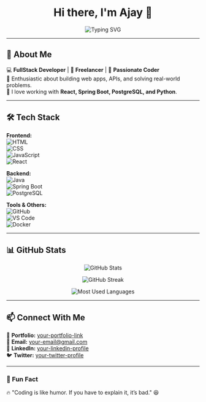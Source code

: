 <h1 align="center">Hi there, I'm Ajay 👋</h1>

<p align="center">
  <img src="https://readme-typing-svg.herokuapp.com?font=Fira+Code&pause=1000&color=F75C7E&width=435&lines=FullStack+Developer;Aspiring+Freelancer;Passionate+Coder+%F0%9F%92%BB" alt="Typing SVG" />
</p>

---

## 🚀 About Me  
💻 **FullStack Developer** | 📌 **Freelancer** | 🚀 **Passionate Coder**  
🔹 Enthusiastic about building web apps, APIs, and solving real-world problems.  
🔹 I love working with **React, Spring Boot, PostgreSQL, and Python**.  

---

## 🛠️ Tech Stack  
**Frontend:**  
![HTML](https://img.shields.io/badge/HTML5-%23E34F26.svg?style=flat&logo=html5&logoColor=white)  
![CSS](https://img.shields.io/badge/CSS3-%231572B6.svg?style=flat&logo=css3&logoColor=white)  
![JavaScript](https://img.shields.io/badge/JavaScript-%23F7DF1E.svg?style=flat&logo=javascript&logoColor=black)  
![React](https://img.shields.io/badge/React-%2361DAFB.svg?style=flat&logo=react&logoColor=black)  

**Backend:**  
![Java](https://img.shields.io/badge/Java-%23007396.svg?style=flat&logo=java&logoColor=white)  
![Spring Boot](https://img.shields.io/badge/Spring%20Boot-%236DB33F.svg?style=flat&logo=spring-boot&logoColor=white)  
![PostgreSQL](https://img.shields.io/badge/PostgreSQL-%23336791.svg?style=flat&logo=postgresql&logoColor=white)  

**Tools & Others:**  
![GitHub](https://img.shields.io/badge/GitHub-%23181717.svg?style=flat&logo=github&logoColor=white)  
![VS Code](https://img.shields.io/badge/VS%20Code-%23007ACC.svg?style=flat&logo=visual-studio-code&logoColor=white)  
![Docker](https://img.shields.io/badge/Docker-%230db7ed.svg?style=flat&logo=docker&logoColor=white)  

---

## 📊 GitHub Stats  

<p align="center">
  <img src="https://github-readme-stats.vercel.app/api?username=your-username&show_icons=true&theme=radical" alt="GitHub Stats" />
</p>

<p align="center">
  <img src="https://github-readme-streak-stats.herokuapp.com/?user=your-username&theme=radical" alt="GitHub Streak" />
</p>

<p align="center">
  <img src="https://github-readme-stats.vercel.app/api/top-langs/?username=your-username&layout=compact&theme=radical" alt="Most Used Languages" />
</p>

---

## 📫 Connect With Me  
🔗 **Portfolio:** [your-portfolio-link](#)  
📧 **Email:** [your-email@gmail.com](mailto:your-email@gmail.com)  
💼 **LinkedIn:** [your-linkedin-profile](#)  
🐦 **Twitter:** [your-twitter-profile](#)  

---

### 🎯 Fun Fact  
🔥 "Coding is like humor. If you have to explain it, it’s bad." 😆  
